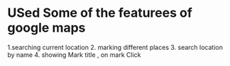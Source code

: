 # USed Some of the featurees of google maps 

1.searching current location
2. marking  different places
3. search location by name
4. showing Mark title  , on mark Click

